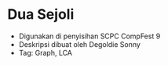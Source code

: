 # Dua Sejoli

- Digunakan di penyisihan SCPC CompFest 9
- Deskripsi dibuat oleh Degoldie Sonny
- Tag: Graph, LCA
